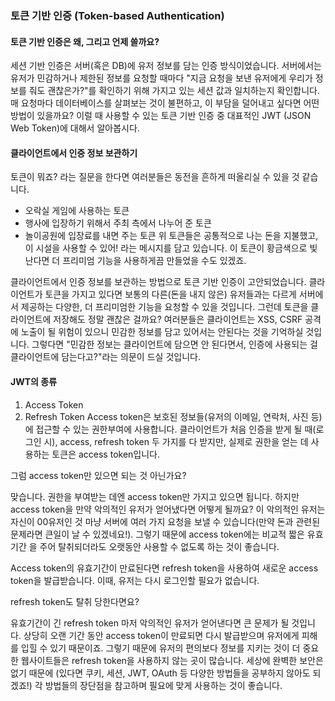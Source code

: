 ### 토큰 기반 인증 (Token-based Authentication)

#### 토큰 기반 인증은 왜, 그리고 언제 쓸까요?

세션 기반 인증은 서버(혹은 DB)에 유저 정보를 담는 인증 방식이었습니다. 서버에서는 유저가 민감하거나 제한된 정보를 요청할 때마다 "지금 요청을 보낸 유저에게 우리가 정보를 줘도 괜찮은가?"를 확인하기 위해 가지고 있는 세션 값과 일치하는지 확인합니다. 매 요청마다 데이터베이스를 살펴보는 것이 불편하고, 이 부담을 덜어내고 싶다면 어떤 방법이 있을까요? 이럴 때 사용할 수 있는 토큰 기반 인증 중 대표적인 JWT (JSON Web Token)에 대해서 알아봅시다.

#### 클라이언트에서 인증 정보 보관하기
토큰이 뭐죠? 라는 질문을 한다면 여러분들은 동전을 흔하게 떠올리실 수 있을 것 같습니다.

- 오락실 게임에 사용하는 토큰
- 행사에 입장하기 위해서 주최 측에서 나누어 준 토큰
- 놀이공원에 입장료를 내면 주는 토큰
위 토큰들은 공통적으로 나는 돈을 지불했고, 이 시설을 사용할 수 있어! 라는 메시지를 담고 있습니다. 이 토큰이 황금색으로 빛난다면 더 프리미엄 기능을 사용하게끔 만들었을 수도 있겠죠.

클라이언트에서 인증 정보를 보관하는 방법으로 토큰 기반 인증이 고안되었습니다. 클라이언트가 토큰을 가지고 있다면 보통의 다른(돈을 내지 않은) 유저들과는 다르게 서버에서 제공하는 다양한, 더 프리미엄한 기능을 요청할 수 있을 것입니다. 그런데 토큰을 클라이언트에 저장해도 정말 괜찮은 걸까요? 여러분들은 클라이언트는 XSS, CSRF 공격에 노출이 될 위험이 있으니 민감한 정보를 담고 있어서는 안된다는 것을 기억하실 것입니다. 그렇다면 "민감한 정보는 클라이언트에 담으면 안 된다면서, 인증에 사용되는 걸 클라이언트에 담는다고?"라는 의문이 드실 것입니다.

#### JWT의 종류

1. Access Token
2. Refresh Token
Access token은 보호된 정보들(유저의 이메일, 연락처, 사진 등)에 접근할 수 있는 권한부여에 사용합니다. 클라이언트가 처음 인증을 받게 될 때(로그인 시), access, refresh token 두 가지를 다 받지만, 실제로 권한을 얻는 데 사용하는 토큰은 access token입니다.

그럼 access token만 있으면 되는 것 아닌가요?

맞습니다. 권한을 부여받는 데엔 access token만 가지고 있으면 됩니다. 하지만 access token을 만약 악의적인 유저가 얻어냈다면 어떻게 될까요? 이 악의적인 유저는 자신이 00유저인 것 마냥 서버에 여러 가지 요청을 보낼 수 있습니다(만약 돈과 관련된 문제라면 큰일이 날 수 있겠네요!). 그렇기 때문에 access token에는 비교적 짧은 유효 기간 을 주어 탈취되더라도 오랫동안 사용할 수 없도록 하는 것이 좋습니다.

Access token의 유효기간이 만료된다면 refresh token을 사용하여 새로운 access token을 발급받습니다. 이때, 유저는 다시 로그인할 필요가 없습니다.

refresh token도 탈취 당한다면요?

유효기간이 긴 refresh token 마저 악의적인 유저가 얻어낸다면 큰 문제가 될 것입니다. 상당히 오랜 기간 동안 access token이 만료되면 다시 발급받으며 유저에게 피해를 입힐 수 있기 때문이죠. 그렇기 때문에 유저의 편의보다 정보를 지키는 것이 더 중요한 웹사이트들은 refresh token을 사용하지 않는 곳이 많습니다. 세상에 완벽한 보안은 없기 때문에 (있다면 쿠키, 세션, JWT, OAuth 등 다양한 방법들을 공부하지 않아도 되겠죠!) 각 방법들의 장단점을 참고하며 필요에 맞게 사용하는 것이 좋습니다.

